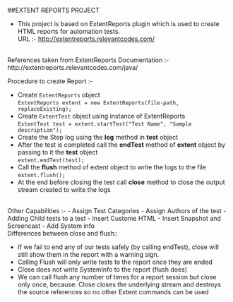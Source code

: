 ##EXTENT REPORTS PROJECT

- This project is based on ExtentReports plugin which is used to create HTML reports for automation tests.<br/>
URL :- http://extentreports.relevantcodes.com/
<br/>
References taken from ExtentReports Documentation :- http://extentreports.relevantcodes.com/java/ <br/>

Procedure to create Report :-<br/>
- Create ```ExtentReports``` object <br/>
	```ExtentReports extent = new ExtentReports(file-path, replaceExisting);```
- Create ```ExtentTest``` object using instance of ExtentReports<br/>
	```ExtentTest test = extent.startTest("Test Name", "Sample description");```
- Create the Step log using the **log** method in **test** object
- After the test is completed call the **endTest** method of **extent** object by passing to it the **test** object<br/>
	```extent.endTest(test);``` 
- Call the **flush** method of extent object to write the logs to the file<br/>
	```extent.flush();```
- At the end before closing the test call **close** method to close the output stream created to write the logs

<br/>
Other Capabilities :-
- Assign Test Categories
- Assign Authors of the test
- Adding Child tests to a test
- Insert Custome HTML
- Insert Snapshot and Screencast
- Add System info


<br/>
Differences between close and flush::

- If we fail to end any of our tests safely (by calling endTest), close will still show them in the report with a warning sign. 
- Calling Flush will only write tests to the report once they are ended
- Close does not write SystemInfo to the report (flush does)
- We can call flush any number of times for a report session but close only once, because:
Close closes the underlying stream and destroys the source references so no other Extent commands can be used
